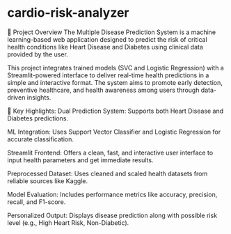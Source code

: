 # cardio-risk-analyzer

📌 Project Overview
The Multiple Disease Prediction System is a machine learning-based web application designed to predict the risk of critical health conditions like Heart Disease and Diabetes using clinical data provided by the user.

This project integrates trained models (SVC and Logistic Regression) with a Streamlit-powered interface to deliver real-time health predictions in a simple and interactive format. The system aims to promote early detection, preventive healthcare, and health awareness among users through data-driven insights.

🔑 Key Highlights:
Dual Prediction System: Supports both Heart Disease and Diabetes predictions.

ML Integration: Uses Support Vector Classifier and Logistic Regression for accurate classification.

Streamlit Frontend: Offers a clean, fast, and interactive user interface to input health parameters and get immediate results.

Preprocessed Dataset: Uses cleaned and scaled health datasets from reliable sources like Kaggle.

Model Evaluation: Includes performance metrics like accuracy, precision, recall, and F1-score.

Personalized Output: Displays disease prediction along with possible risk level (e.g., High Heart Risk, Non-Diabetic).
